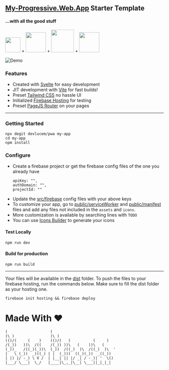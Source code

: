 ## [My-Progressive.Web.App](https://my-progressive.web.app) Starter Template
#### ...with all the good stuff
<img src="https://uxwing.com/wp-content/themes/uxwing/download/10-brands-and-social-media/svelte.png" width=48>  + <img src="https://vitejs.dev/logo.svg" width=64> + <img src="https://upload.wikimedia.org/wikipedia/commons/thumb/d/d5/Tailwind_CSS_Logo.svg/1024px-Tailwind_CSS_Logo.svg.png" width=72> + <img src="https://cdn.iconscout.com/icon/free/png-256/firebase-3628772-3030134.png" width=64>

![Demo](https://user-images.githubusercontent.com/22216995/159932666-65ad3861-7123-4187-88af-662fbf2a32db.png)

### Features
- Created with [Svelte][svelte] for easy development
- JIT development with [Vite][vite] for fast builds!
- Preset [Tailwind CSS][tailwind] no hassle UI
- Initialized [Firebase Hosting][firebase] for testing
- Preset [PageJS Router][pagejs] on your pages

[svelte]: [https://svelte.dev/]
[vite]: [https://vitejs.dev/]
[tailwind]: [https://tailwindcss.com/]
[firebase]: [https://firebase.google.com/docs/hosting]
[pagejs]: [https://www.npmjs.com/package/page]

---
### Getting Started
```
npx degit devlucem/pwa my-app
cd my-app
npm install
```
### Configure
- Create a firebase project or get the firebase config files of the one you already have
    ```
    apiKey: "",
    authDomain: "",
    projectId: ""
   ```
- Update the [src/firebase](./src/firebase.js) config files with your above keys
- To customize your app, go to [public/serviceWorker](./public/serviceWorker.js) and [public/manifest](./public/manifest.json) files and add any files not included in the `assets` and `icons`.
- More customization is available by searching lines with `TODO`
- You can use [Icons Builder](https://www.pwabuilder.com/imageGenerator) to generate your icons
#### Test Locally
`npm run dev`

#### Build for production
`npm run build`

---

Your files will be available in the [dist](./dist) folder.
To push the files to your firebase hosting, run the commands below. Make sure to fill the dist folder as your hosting one.

`firebase init hosting && firebase deploy`

# Made With ♥
```
(                   (                            
)\ )                )\ )                         
(()/(     (    )    (()/(   (          (     )    
/(_))   ))\  /((    /(_)) ))\   (    ))\   (     
(_))_   /((_)(_))\  (_))  /((_)  )\  /((_)  )\  '
|   \ (_))  _)((_) | |  (_))(  ((_)(_))  _((_))  
| |) |/ -_) \ V /  | |__| || |/ _| / -_)| '  \()
|___/ \___|  \_/   |____|\_,_|\__| \___||_|_|_|  
```

